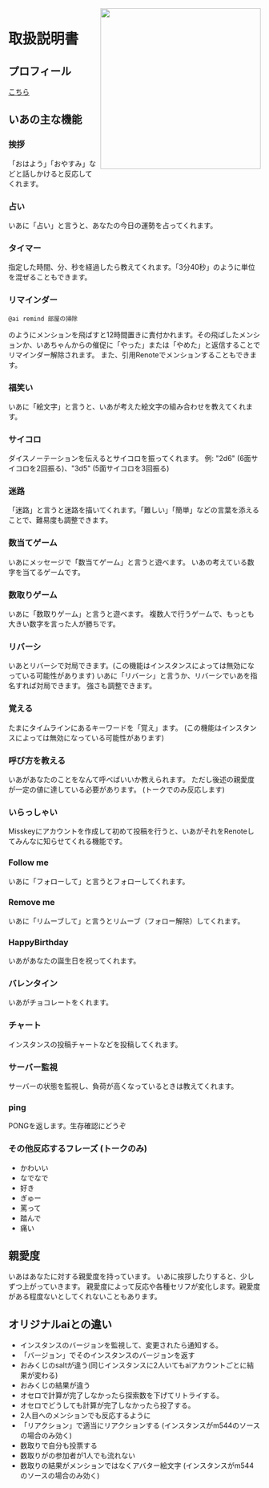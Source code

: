 <img src="https://github.com/syuilo/ai/blob/master/ai.png?raw=true" align="right" height="320px"/>

# 取扱説明書

## プロフィール
[こちら](https://xn--931a.moe/)

## いあの主な機能
### 挨拶
「おはよう」「おやすみ」などと話しかけると反応してくれます。

### 占い
いあに「占い」と言うと、あなたの今日の運勢を占ってくれます。

### タイマー
指定した時間、分、秒を経過したら教えてくれます。「3分40秒」のように単位を混ぜることもできます。

### リマインダー
```
@ai remind 部屋の掃除
```
のようにメンションを飛ばすと12時間置きに責付かれます。その飛ばしたメンションか、いあちゃんからの催促に「やった」または「やめた」と返信することでリマインダー解除されます。
また、引用Renoteでメンションすることもできます。

### 福笑い
いあに「絵文字」と言うと、いあが考えた絵文字の組み合わせを教えてくれます。

### サイコロ
ダイスノーテーションを伝えるとサイコロを振ってくれます。
例: "2d6" (6面サイコロを2回振る)、"3d5" (5面サイコロを3回振る)

### 迷路
「迷路」と言うと迷路を描いてくれます。「難しい」「簡単」などの言葉を添えることで、難易度も調整できます。

### 数当てゲーム
いあにメッセージで「数当てゲーム」と言うと遊べます。
いあの考えている数字を当てるゲームです。

### 数取りゲーム
いあに「数取りゲーム」と言うと遊べます。
複数人で行うゲームで、もっとも大きい数字を言った人が勝ちです。

### リバーシ
いあとリバーシで対局できます。(この機能はインスタンスによっては無効になっている可能性があります)
いあに「リバーシ」と言うか、リバーシでいあを指名すれば対局できます。
強さも調整できます。

### 覚える
たまにタイムラインにあるキーワードを「覚え」ます。
(この機能はインスタンスによっては無効になっている可能性があります)

### 呼び方を教える
いあがあなたのことをなんて呼べばいいか教えられます。
ただし後述の親愛度が一定の値に達している必要があります。
(トークでのみ反応します)

### いらっしゃい
Misskeyにアカウントを作成して初めて投稿を行うと、いあがそれをRenoteしてみんなに知らせてくれる機能です。

### Follow me
いあに「フォローして」と言うとフォローしてくれます。

### Remove me
いあに「リムーブして」と言うとリムーブ（フォロー解除）してくれます。

### HappyBirthday
いあがあなたの誕生日を祝ってくれます。

### バレンタイン
いあがチョコレートをくれます。

### チャート
インスタンスの投稿チャートなどを投稿してくれます。

### サーバー監視
サーバーの状態を監視し、負荷が高くなっているときは教えてくれます。

### ping
PONGを返します。生存確認にどうぞ

### その他反応するフレーズ (トークのみ)
* かわいい
* なでなで
* 好き
* ぎゅー
* 罵って
* 踏んで
* 痛い

## 親愛度
いあはあなたに対する親愛度を持っています。
いあに挨拶したりすると、少しずつ上がっていきます。
親愛度によって反応や各種セリフが変化します。親愛度がある程度ないとしてくれないこともあります。

## オリジナルaiとの違い
- インスタンスのバージョンを監視して、変更されたら通知する。
- 「バージョン」でそのインスタンスのバージョンを返す
- おみくじのsaltが違う(同じインスタンスに2人いてもaiアカウントごとに結果が変わる)
- おみくじの結果が違う
- オセロで計算が完了しなかったら探索数を下げてリトライする。
- オセロでどうしても計算が完了しなかったら投了する。
- 2人目へのメンションでも反応するように
- 「リアクション」で適当にリアクションする (インスタンスがm544のソースの場合のみ効く)
- 数取りで自分も投票する
- 数取りがの参加者が1人でも流れない
- 数取りの結果がメンションではなくアバター絵文字 (インスタンスがm544のソースの場合のみ効く)
